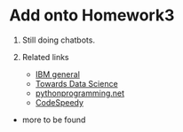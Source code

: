 # Add onto Homework3

1. Still doing chatbots. 

2. Related links 
	- [IBM general](https://www.ibm.com/watson/how-to-build-a-chatbot?p1=Search&p4=43700050370997997&p5=p&gclid=6f5c56912136199de13536c65c46ebd1&gclsrc=3p.ds&)
	- [Towards Data Science](https://towardsdatascience.com/how-to-create-a-chatbot-with-python-deep-learning-in-less-than-an-hour-56a063bdfc44)
	- [pythonprogramming.net](https://pythonprogramming.net/chatbot-deep-learning-python-tensorflow/)
	- [CodeSpeedy](https://www.codespeedy.com/chatbot-using-deep-learning-in-python/)

- more to be found

